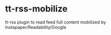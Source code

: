 tt-rss-mobilize
===============

tt-rss plugin to read feed full content mobilized by Instapaper/Readability/Google
